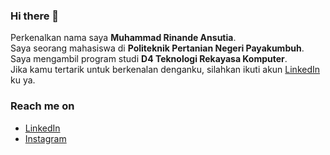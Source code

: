 ### Hi there 👋

Perkenalkan nama saya **Muhammad Rinande Ansutia**.\
Saya seorang mahasiswa di **Politeknik Pertanian Negeri Payakumbuh**. Saya mengambil program studi **D4 Teknologi Rekayasa Komputer**.\
Jika kamu tertarik untuk berkenalan denganku, silahkan ikuti akun [LinkedIn](https://www.linkedin.com/in/muhammad-rinande-ansutia/) ku ya.

<!--
<p align="left">
<a href="https://github.com/rinande15">
  <img height="180em" src="https://github-readme-stats-eight-theta.vercel.app/api?username=rinande15&show_icons=true&theme=tokyonight&include_all_commits=true&count_private=true"/>
  <img height="180em" src="https://github-readme-stats-eight-theta.vercel.app/api/top-langs/?username=rinande15&layout=compact&langs_count=5&theme=tokyonight"/>
</a>
</p>
-->

<!--

**rinande15/rinande15** is a ✨ _special_ ✨ repository because its `README.md` (this file) appears on your GitHub profile.

Here are some ideas to get you started:

- 🔭 I’m currently working on ...
- 🌱 I’m currently learning ...
- 👯 I’m looking to collaborate on ...
- 🤔 I’m looking for help with ...
- 💬 Ask me about ...
- 📫 How to reach me: ...
- 😄 Pronouns: ...
- ⚡ Fun fact: ...
-->

### Reach me on
- [LinkedIn](https://www.linkedin.com/in/muhammad-rinande-ansutia/)
- [Instagram](https://www.instagram.com/rinande__/)
